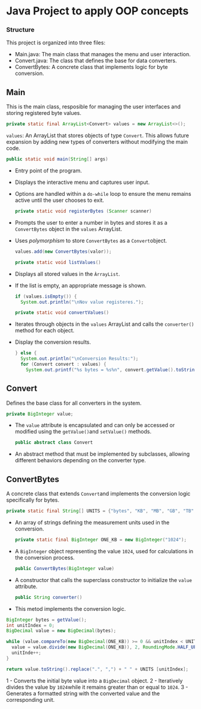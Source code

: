 <h1>Java Project to apply OOP concepts</h1> 

<h3>Structure</h3>

This project is organized into three files:

- Main.java: The main class that manages the menu and user interaction.
- Convert.java: The class that defines the base for data converters.
- ConvertBytes: A concrete class that implements logic for byte conversion.


## Main

This is the main class, resposible for managing the user interfaces and storing registered byte values.

  ```java
  private static final ArrayList<Convert> values = new ArrayList<>();
  ```

```values```: An ArrayList that stores objects of type ```Convert```. This allows future expansion by adding new types of converters without modifying the main code.

  ```java
  public static void main(String[] args)
  ```

- Entry point of the program.
- Displays the interactive menu and captures user input.
- Options are handled within a ```do-while``` loop to ensure the menu remains active until the user chooses to exit.

  ```java
  private static void registerBytes (Scanner scanner)
  ```

- Prompts the user to enter a number in bytes and stores it as a ```ConvertBytes``` object in the ```values``` ArrayList.
- Uses _polymorphism_ to store ```ConvertBytes``` as a ```Convert```object.

  ```java
  values.add(new ConvertBytes(valor));
  ```
  
  ```java
  private static void listValues()
  ```

- Displays all stored values in the ```ÀrrayList```.
- If the list is empty, an appropriate message is shown.

  ```java
  if (values.isEmpty()) {
    System.out.println("\nNov value registeres.");
  ```

  ```java
  private static void convertValues()
  ```

- Iterates through objects in the ```values``` ArrayList and calls the ```converter()``` method for each object.
- Display the conversion results.

  ```java
  } else {
    System.out.println("\nConversion Results:");
    for (Convert convert : values) {
      System.out.printf("%s bytes = %s%n", convert.getValue().toString(), convert.converter());
  ```


## Convert

Defines the base class for all converters in the system.

  ```java
  private BigInteger value;
  ```

- The ```value``` attribute is encapsulated and can only be accessed or modified using the ```getValue()```and ```setValue()``` methods.

  ```java
  public abstract class Convert
  ```

- An abstract method that must be implemented by subclasses, allowing different behaviors depending on the converter type.


## ConvertBytes

A concrete class that extends ```Convert```and implements the conversion logic specifically for bytes.

  ```java
  private static final String[] UNITS = {"bytes", "KB", "MB", "GB", "TB", "PB", "EB", "ZB", "YB"};
  ```

- An array of strings defining the measurement units used in the conversion.

  ```java
  private static final BigInteger ONE_KB = new BigInteger("1024");
  ```

- A ```BigInteger``` object representing the value ```1024```, used for calculations in the conversion process.

  ```java
  public ConvertBytes(BigInteger value)
  ```

- A constructor that calls the superclass constructor to initialize the ```value``` attribute.

  ```java
  public String converter()
  ```

- This metod implements the conversion logic.


```java
BigInteger bytes = getValue();
int unitIndex = 0;
BigDecimal value = new BigDecimal(bytes);

while (value.compareTo(new BigDecimal(ONE_KB)) >= 0 && unitIndex < UNITS.length - 1) {
  value = value.divide(new BigDecimal(ONE_KB)), 2, RoundingMode.HALF_UP);
  unitInde++;
}

return value.toString().replace(".", ",") + " " + UNITS [unitIndex];
```

1 - Converts the initial byte value into a ```BigDecimal``` object.
2 - Iteratively divides the value by ```1024```while it remains greater than or equal to ```1024```.
3 - Generates a formatted string with the converted value and the corresponding unit.
